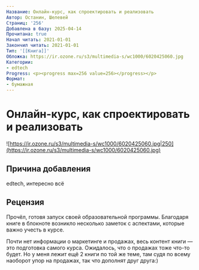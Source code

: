 ```yaml
---
Название: Онлайн-курс, как спроектировать и реализовать
Автор: Останин, Шелевей
Страниц: '256'
Добавлена в базу: 2025-04-14
Прочитана: true
Начал читать: 2021-01-01
Закончил читать: 2021-01-01
Тип: '[[Книга]]'
Обложка: https://ir.ozone.ru/s3/multimedia-s/wc1000/6020425060.jpg
Категории:
- edtech
Progress: <p><progress max=256 value=256></progress></p>
Формат:
- бумажная
---
```

# Онлайн-курс, как спроектировать и реализовать

![https://ir.ozone.ru/s3/multimedia-s/wc1000/6020425060.jpg|250](https://ir.ozone.ru/s3/multimedia-s/wc1000/6020425060.jpg)

## Причина добавления

edtech, интересно всё

## Рецензия

Прочёл, готовя запуск своей образовательной программы. Благодаря книге в блокноте возникло несколько заметок с аспектами, которые важно учесть в курсе.

Почти нет информации о маркетинге и продажах, весь контент книги — это подготовка самого курса. Ожидалось, что о продажах тоже что-то будет. Но у меня лежит ещё 2 книги по той же теме, там судя по всему наоборот упор на продажах, так что дополнят друг друга:)  